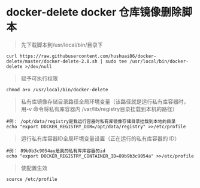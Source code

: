 # docker-delete  docker 仓库镜像删除脚本

> 先下载脚本到/usr/local/bin/目录下
```
curl https://raw.githubusercontent.com/hushuai86/docker-delete/master/docker-delete-2.0.sh | sudo tee /usr/local/bin/docker-delete >/dev/null
```

> 赋予可执行权限
```
chmod a+x /usr/local/bin/docker-delete
```

> 私有库镜像存储目录路径全局环境变量（该路径就是运行私有库容器时，用-v 命令将私有库容器内 /var/lib/registry目录挂载到本机的路径）
```
#例： /opt/data/registry是我运行容器时私有库镜像存储目录挂载到本地的目录
echo "export DOCKER_REGISTRY_DIR=/opt/data/registry" >>/etc/profile
```

> 运行私有库容器ID全局环境变量设置（正在运行的私有库容器的 ID）
```
#例： 89b9b3c9054ay是我的私有库库容器的id
echo "export DOCKER_REGISTRY_CONTAINER_ID=89b9b3c9054a" >>/etc/profile
```

> 使配置生效
```
source /etc/profile
```
